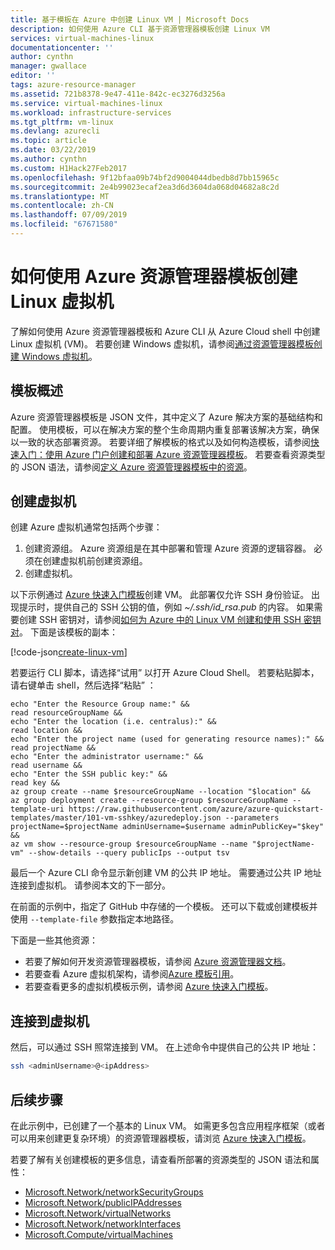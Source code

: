 ```yaml
---
title: 基于模板在 Azure 中创建 Linux VM | Microsoft Docs
description: 如何使用 Azure CLI 基于资源管理器模板创建 Linux VM
services: virtual-machines-linux
documentationcenter: ''
author: cynthn
manager: gwallace
editor: ''
tags: azure-resource-manager
ms.assetid: 721b8378-9e47-411e-842c-ec3276d3256a
ms.service: virtual-machines-linux
ms.workload: infrastructure-services
ms.tgt_pltfrm: vm-linux
ms.devlang: azurecli
ms.topic: article
ms.date: 03/22/2019
ms.author: cynthn
ms.custom: H1Hack27Feb2017
ms.openlocfilehash: 9f12bfaa09b74bf2d9004044dbedb8d7bb15965c
ms.sourcegitcommit: 2e4b99023ecaf2ea3d6d3604da068d04682a8c2d
ms.translationtype: MT
ms.contentlocale: zh-CN
ms.lasthandoff: 07/09/2019
ms.locfileid: "67671580"
---
```

# <a name="how-to-create-a-linux-virtual-machine-with-azure-resource-manager-templates"></a>如何使用 Azure 资源管理器模板创建 Linux 虚拟机

了解如何使用 Azure 资源管理器模板和 Azure CLI 从 Azure Cloud shell 中创建 Linux 虚拟机 (VM)。 若要创建 Windows 虚拟机，请参阅[通过资源管理器模板创建 Windows 虚拟机](../windows/ps-template.md)。

## <a name="templates-overview"></a>模板概述

Azure 资源管理器模板是 JSON 文件，其中定义了 Azure 解决方案的基础结构和配置。 使用模板，可以在解决方案的整个生命周期内重复部署该解决方案，确保以一致的状态部署资源。 若要详细了解模板的格式以及如何构造模板，请参阅[快速入门：使用 Azure 门户创建和部署 Azure 资源管理器模板](../../azure-resource-manager/resource-manager-quickstart-create-templates-use-the-portal.md)。 若要查看资源类型的 JSON 语法，请参阅[定义 Azure 资源管理器模板中的资源](/azure/templates/microsoft.compute/allversions)。

## <a name="create-a-virtual-machine"></a>创建虚拟机

创建 Azure 虚拟机通常包括两个步骤：

1. 创建资源组。 Azure 资源组是在其中部署和管理 Azure 资源的逻辑容器。 必须在创建虚拟机前创建资源组。
1. 创建虚拟机。

以下示例通过 [Azure 快速入门模板](https://raw.githubusercontent.com/Azure/azure-quickstart-templates/master/101-vm-sshkey/azuredeploy.json)创建 VM。 此部署仅允许 SSH 身份验证。 出现提示时，提供自己的 SSH 公钥的值，例如 *~/.ssh/id_rsa.pub* 的内容。 如果需要创建 SSH 密钥对，请参阅[如何为 Azure 中的 Linux VM 创建和使用 SSH 密钥对](mac-create-ssh-keys.md)。 下面是该模板的副本：

[!code-json[create-linux-vm](~/quickstart-templates/101-vm-sshkey/azuredeploy.json)]

若要运行 CLI 脚本，请选择“试用”  以打开 Azure Cloud Shell。 若要粘贴脚本，请右键单击 shell，然后选择“粘贴”  ：

```azurecli-interactive
echo "Enter the Resource Group name:" &&
read resourceGroupName &&
echo "Enter the location (i.e. centralus):" &&
read location &&
echo "Enter the project name (used for generating resource names):" &&
read projectName &&
echo "Enter the administrator username:" &&
read username &&
echo "Enter the SSH public key:" &&
read key &&
az group create --name $resourceGroupName --location "$location" &&
az group deployment create --resource-group $resourceGroupName --template-uri https://raw.githubusercontent.com/azure/azure-quickstart-templates/master/101-vm-sshkey/azuredeploy.json --parameters projectName=$projectName adminUsername=$username adminPublicKey="$key" &&
az vm show --resource-group $resourceGroupName --name "$projectName-vm" --show-details --query publicIps --output tsv
```

最后一个 Azure CLI 命令显示新创建 VM 的公共 IP 地址。 需要通过公共 IP 地址连接到虚拟机。 请参阅本文的下一部分。

在前面的示例中，指定了 GitHub 中存储的一个模板。 还可以下载或创建模板并使用 `--template-file` 参数指定本地路径。

下面是一些其他资源：

- 若要了解如何开发资源管理器模板，请参阅 [Azure 资源管理器文档](/azure/azure-resource-manager/)。
- 若要查看 Azure 虚拟机架构，请参阅[Azure 模板引用](/azure/templates/microsoft.compute/allversions)。
- 若要查看更多的虚拟机模板示例，请参阅 [Azure 快速入门模板](https://azure.microsoft.com/resources/templates/?resourceType=Microsoft.Compute&pageNumber=1&sort=Popular)。

## <a name="connect-to-virtual-machine"></a>连接到虚拟机

然后，可以通过 SSH 照常连接到 VM。 在上述命令中提供自己的公共 IP 地址：

```bash
ssh <adminUsername>@<ipAddress>
```

## <a name="next-steps"></a>后续步骤

在此示例中，已创建了一个基本的 Linux VM。 如需更多包含应用程序框架（或者可以用来创建更复杂环境）的资源管理器模板，请浏览 [Azure 快速入门模板](https://azure.microsoft.com/resources/templates/?resourceType=Microsoft.Compute&pageNumber=1&sort=Popular)。

若要了解有关创建模板的更多信息，请查看所部署的资源类型的 JSON 语法和属性：

- [Microsoft.Network/networkSecurityGroups](/azure/templates/microsoft.network/networksecuritygroups)
- [Microsoft.Network/publicIPAddresses](/azure/templates/microsoft.network/publicipaddresses)
- [Microsoft.Network/virtualNetworks](/azure/templates/microsoft.network/virtualnetworks)
- [Microsoft.Network/networkInterfaces](/azure/templates/microsoft.network/networkinterfaces)
- [Microsoft.Compute/virtualMachines](/azure/templates/microsoft.compute/virtualmachines)

